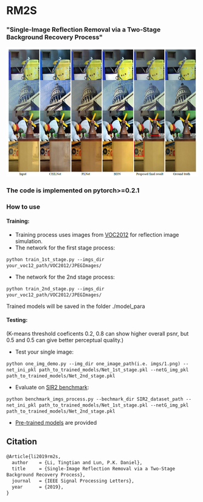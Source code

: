 # RM2S
### "Single-Image Reflection Removal via a Two-Stage Background Recovery Process"
![cover](cover.PNG)

### The code is implemented on pytorch>=0.2.1

### How to use
#### Training:
- Training process uses images from [VOC2012](http://host.robots.ox.ac.uk/pascal/VOC/voc2012/) for reflection image simulation.
- The network for the first stage process: 
```
python train_1st_stage.py --imgs_dir your_voc12_path/VOC2012/JPEGImages/
```
- The network for the 2nd stage process: 
```
python train_2nd_stage.py --imgs_dir your_voc12_path/VOC2012/JPEGImages/
```
Trained models will be saved in the folder ./model_para
#### Testing:<br/>
 (K-means threshold coeficents 0.2, 0.8 can show higher overall psnr, but 0.5 and 0.5 can give better perceptual quality.)
- Test your single image:
```
python one_img_demo.py --img_dir one_image_path(i.e. imgs/1.png) --net_ini_pkl path_to_trained_models/Net_1st_stage.pkl --netG_img_pkl path_to_trained_models/Net_2nd_stage.pkl
```
- Evaluate on [SIR2 benchmark](http://rose1.ntu.edu.sg/Datasets/sir2Benchmark.asp):
```
python benchmark_imgs_process.py --bechmark_dir SIR2_dataset_path --net_ini_pkl path_to_trained_models/Net_1st_stage.pkl --netG_img_pkl path_to_trained_models/Net_2nd_stage.pkl
```
- [Pre-trained models](https://connectpolyu-my.sharepoint.com/:f:/g/personal/15900416r_connect_polyu_hk/ElZcKtA6tE5MtNCrtlh7AK4BBis53YD3ZSUVlEAJlaNriA?e=aJpjhT) are provided 

## Citation
```
@Article{li2019rm2s,
  author    = {Li, Tingtian and Lun, P.K. Daniel},
  title     = {Single-Image Reflection Removal via a Two-Stage Background Recovery Process},
  journal   = {IEEE Signal Processing Letters},
  year      = {2019},
}
```
